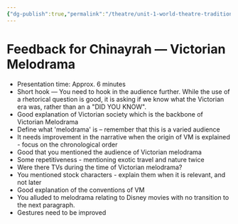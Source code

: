 ```yaml
---
{"dg-publish":true,"permalink":"/theatre/unit-1-world-theatre-traditions/feedback-on-world-theatre-traditions-presentations/","dgHomeLink":true,"dgPassFrontmatter":false}
---
```


# Feedback for Chinayrah — Victorian Melodrama
- Presentation time: Approx. 6 minutes
- Short hook — You need to hook in the audience further. While the use of a rhetorical question is good, it is asking if we know what the Victorian era was, rather than an a "DID YOU KNOW".
- Good explanation of Victorian society which is the backbone of Victorian Melodrama
- Define what 'melodrama' is – remember that this is a varied audience
- It needs improvement in the narrative when the origin of VM is explained - focus on the chronological order
- Good that you mentioned the audience of Victorian melodrama 
- Some repetitiveness - mentioning exotic travel and nature twice
- Were there TVs during the time of Victorian melodrama? 
- You mentioned stock characters - explain them when it is relevant, and not later
- Good explanation of the conventions of VM
- You alluded to melodrama relating to Disney movies with no transition to the next paragraph.
- Gestures need to be improved 
